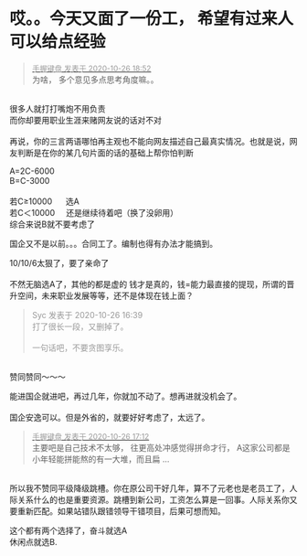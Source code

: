 # 哎。。今天又面了一份工， 希望有过来人可以给点经验


<div class="quote"><blockquote><font size="2"><a href="https://www.hostloc.com/forum.php?mod=redirect&amp;goto=findpost&amp;pid=9355425&amp;ptid=758641" target="_blank"><font color="#999999">手握键盘 发表于 2020-10-26 18:52</font></a></font><br />
为啥， 多个意见多点思考角度嘛。。</blockquote></div><br />
很多人就打打嘴炮不用负责<br />
而你却要用职业生涯来赌网友说的话对不对<br />
<br />
再说，你的三言两语哪怕再主观也不能向网友描述自己最真实情况。也就是说，网友判断是在你的某几句片面的话的基础上帮你怕判断

A=2C-6000<br />
B=C-3000<br />
<br />
若C≥10000&nbsp; &nbsp;&nbsp; &nbsp;选A<br />
若C＜10000&nbsp; &nbsp;&nbsp;&nbsp;还是继续待着吧（换了没卵用）<br />
综合来说B就不要考虑了

国企又不是以前。。。合同工了。编制也得有办法才能搞到。

10/10/6太狠了，要了亲命了<br />
<br />
不然无脑选A了，其他的都是虚的 钱才是真的，钱=能力最直接的提现，所谓的晋升空间，未来职业发展等等，还不是体现在钱上面？

<div class="quote"><blockquote><font color="#999999">Syc 发表于 2020-10-26 16:39</font><br />
<font color="#999999">打了很长一段，又删掉了。<br />
<br />
一句话吧，不要贪图享乐。<br />
</font></blockquote></div><br />
赞同赞同～～～

能进国企就进吧，再过几年，你就加不动了。想再进就没机会了。<br />
<br />
国企安逸可以。但是外省的，就要好好考虑了，太远了。<br />


<div class="quote"><blockquote><font size="2"><a href="https://www.hostloc.com/forum.php?mod=redirect&amp;goto=findpost&amp;pid=9354939&amp;ptid=758641" target="_blank"><font color="#999999">手握键盘 发表于 2020-10-26 17:12</font></a></font><br />
主要吧是自己技术不太够， 往更高处冲感觉得拼命才行， A这家公司都是小年轻能拼能熬的有一大堆，而且扁 ...</blockquote></div><br />
所以我不赞同平级降级跳槽。你在原公司干好几年，算不了元老也是老员工了，人际关系什么的也是重要资源。跳槽到新公司，工资怎么算是一回事。人际关系你又要重新匹配。如果站错队跟错领导干错项目，后果可想而知。

这个都有两个选择了，奋斗就选A<br />
休闲点就选B.
